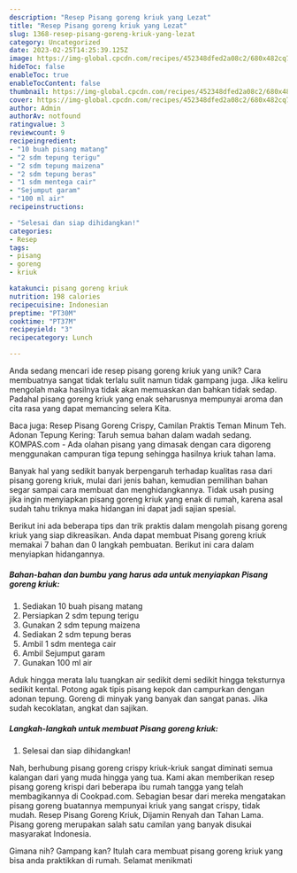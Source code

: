 ```yaml
---
description: "Resep Pisang goreng kriuk yang Lezat"
title: "Resep Pisang goreng kriuk yang Lezat"
slug: 1368-resep-pisang-goreng-kriuk-yang-lezat
category: Uncategorized
date: 2023-02-25T14:25:39.125Z
image: https://img-global.cpcdn.com/recipes/452348dfed2a08c2/680x482cq70/pisang-goreng-kriuk-foto-resep-utama.jpg
hideToc: false
enableToc: true
enableTocContent: false
thumbnail: https://img-global.cpcdn.com/recipes/452348dfed2a08c2/680x482cq70/pisang-goreng-kriuk-foto-resep-utama.jpg
cover: https://img-global.cpcdn.com/recipes/452348dfed2a08c2/680x482cq70/pisang-goreng-kriuk-foto-resep-utama.jpg
author: Admin
authorAv: notfound
ratingvalue: 3
reviewcount: 9
recipeingredient:
- "10 buah pisang matang"
- "2 sdm tepung terigu"
- "2 sdm tepung maizena"
- "2 sdm tepung beras"
- "1 sdm mentega cair"
- "Sejumput garam"
- "100 ml air"
recipeinstructions:

- "Selesai dan siap dihidangkan!"
categories:
- Resep
tags:
- pisang
- goreng
- kriuk

katakunci: pisang goreng kriuk 
nutrition: 198 calories
recipecuisine: Indonesian
preptime: "PT30M"
cooktime: "PT37M"
recipeyield: "3"
recipecategory: Lunch

---
```





Anda sedang mencari ide resep pisang goreng kriuk yang unik? Cara membuatnya sangat tidak terlalu sulit namun tidak gampang juga. Jika keliru mengolah maka hasilnya tidak akan memuaskan dan bahkan tidak sedap. Padahal pisang goreng kriuk yang enak seharusnya mempunyai aroma dan cita rasa yang dapat memancing selera Kita.





Baca juga: Resep Pisang Goreng Crispy, Camilan Praktis Teman Minum Teh. Adonan Tepung Kering: Taruh semua bahan dalam wadah sedang. KOMPAS.com - Ada olahan pisang yang dimasak dengan cara digoreng menggunakan campuran tiga tepung sehingga hasilnya kriuk tahan lama.

Banyak hal yang sedikit banyak berpengaruh terhadap kualitas rasa dari pisang goreng kriuk, mulai dari jenis bahan, kemudian pemilihan bahan segar sampai cara membuat dan menghidangkannya. Tidak usah pusing jika ingin menyiapkan pisang goreng kriuk yang enak di rumah, karena asal sudah tahu triknya maka hidangan ini dapat jadi sajian spesial.






Berikut ini ada beberapa tips dan trik praktis dalam mengolah pisang goreng kriuk yang siap dikreasikan. Anda dapat membuat Pisang goreng kriuk memakai 7 bahan dan 0 langkah pembuatan. Berikut ini cara dalam menyiapkan hidangannya.

<!--inarticleads1-->

##### Bahan-bahan dan bumbu yang harus ada untuk menyiapkan Pisang goreng kriuk:

1. Sediakan 10 buah pisang matang
1. Persiapkan 2 sdm tepung terigu
1. Gunakan 2 sdm tepung maizena
1. Sediakan 2 sdm tepung beras
1. Ambil 1 sdm mentega cair
1. Ambil Sejumput garam
1. Gunakan 100 ml air


Aduk hingga merata lalu tuangkan air sedikit demi sedikit hingga teksturnya sedikit kental. Potong agak tipis pisang kepok dan campurkan dengan adonan tepung. Goreng di minyak yang banyak dan sangat panas. Jika sudah kecoklatan, angkat dan sajikan. 

<!--inarticleads2-->

##### Langkah-langkah untuk membuat Pisang goreng kriuk:


1. Selesai dan siap dihidangkan!

Nah, berhubung pisang goreng crispy kriuk-kriuk sangat diminati semua kalangan dari yang muda hingga yang tua. Kami akan memberikan resep pisang goreng krispi dari beberapa ibu rumah tangga yang telah membagikannya di Cookpad.com. Sebagian besar dari mereka mengatakan pisang goreng buatannya mempunyai kriuk yang sangat crispy, tidak mudah. Resep Pisang Goreng Kriuk, Dijamin Renyah dan Tahan Lama. Pisang goreng merupakan salah satu camilan yang banyak disukai masyarakat Indonesia. 

Gimana nih? Gampang kan? Itulah cara membuat pisang goreng kriuk yang bisa anda praktikkan di rumah. Selamat menikmati
